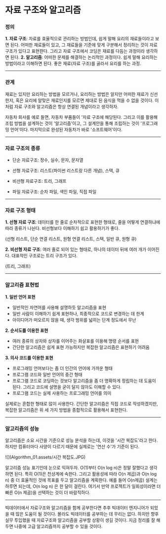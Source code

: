 # 자료 구조와 알고리즘



### 정의

**1. 자료 구조**: 자료를 효율적으로 관리하는 방법인데, 쉽게 말해 요리의 재료들이라고 보면 된다. 어떠한 재료들이 있고, 그 재료들을 기준에 맞게 구분해서 정리하는 것이 자료 구조가 있다고 표현한다. 그리고 자료 구조에서 코딩은 재료를 다듬는 과정이라 생각하면 된다.
**2. 알고리즘**: 어떠한 문제를 해결하는 논리적인 과정이다. 쉽게 말해 요리하는 방법이라고 이해하면 된다. 좋은 재료(자료 구조)를 골라서 요리를 하는 과정.



---



### 관계

 재료는 있지만 요리하는 방법을 모르거나, 요리하는 방법은 알지만 어떠한 재료가 신선한지, 혹은 요리에 알맞은 재료인지를 모르면 제대로 된 음식을 먹을 수 없을 것이다. 이처럼 자료 구조와 알고리즘은 항상 연결된 개념이라고 생각하자. 

 자동차 회사를 예로 들면, 자동차 부품들이 '자료 구조에 해당된다. 그리고 이를 활용해 조립 방법을 설계하는 것이 '알고리즘'이고, 그 설계안을 통해 조립하는 것이 '프로그래밍 언어'이다. 마지막으로 완성된 자동차가 바로 '소프트웨어'이다.



---



### 자료 구조의 종류

- 단순 자료구조: 정수, 실수, 문자, 문자열

- 선형 자료구조: 리스트(파이썬 리스트랑 다른 개념), 스택, 큐

- 비선형 자료구조: 트리, 그래프

- 파일 자료구조: 순차 파일, 색인 파일, 직접 파일



---



### 자료 구조 형태

**1. 선형 자료 구조**: 데이터를 한 줄로 순차적으로 표현한 형태로, 줄을 어떻게 연결하냐에 따라 종류가 나뉜다. 비선형보다 이해하기 쉽고 활용하기가 좋다.

(선형 리스트, 단순 연결 리스트, 원형 연결 리스트, 스택, 일반 큐, 원형 큐)

**2. 비선형 자료 구조**: 여러 줄로 되어 있는 형태로, 하나의 데이터 뒤에 여러 개가 이어진다. 대표적인 구조로는 트리 구조가 있다. 

(트리, 그래프)



---



### 알고리즘 표현법

**1. 일반 언어 표현**

   - 일반적인 자연어를 사용해 설명하듯 알고리즘을 표현
   - 일반 사람이 이해하기 쉽게 표현하나, 최종적으로 코드로 변경하는 데 한계
   - 아이디어가 떠오르지 않을 때, 생각 범위를 넓히는 단계 정도에서 무난

   

**2. 순서도를 이용한 표현**

   - 여러 종류의 상자와 상자를 이어주는 화살표를 이용해 명령 순서를 표현
   - 간단한 알고리즘은 쉽게 표현 가능하지만 복잡한 알고리즘은 표현하기 어려움

   

**3. 의사 코드를 이용한 표현**

   - 프로그래밍 언어보다는 좀 더 인간의 언어에 가까운 형태
   - 프로그램 코드와 일반 언어의 중간 형태
   - 프로그램 코드로 코딩하는 것보다 알고리즘을 좀 더 명확하게 정립하는 데 도움이 된다. 그리고 코드에 설명을 굳이 달지 않아도 이해할 수 있다.
   - 프로그램 코드는 실제 사용하는 프로그래밍 언어를 의미



 실제로는 혼합한 형태로 많이 사용한다. 간단한 알고리즘은 직접 코드로 작성하겠지만, 복잡한 알고리즘은 위 세 가지 방법을 종합적으로 활용해서 표현한다.



---



### 알고리즘의 성능

 알고리즘은 소요 시간을 기준으로 성능 분석을 하는데, 이것을 '시간 복잡도'라고 한다. 하지만 컴퓨터마다 사양이 다르기 때문에 실제로는 '연산 수'가 기준이 된다.  

![](Algorithm_01.assets/시간 복잡도.JPG)

 알고리즘 성능 표기인데 눈으로 익혀두자. O(1)부터 O(n log n)은 정말 잘했다고 생각하면 된다. 특히 O(1)은 천상계에 속한다. 그리고 활용성에 따라 O(n 제곱)과 O(n log n) 중 더 효율적인 것에 목표를 두고 알고리즘을 계획한다. 예를 들어 O(n제곱) 설계는 하루면 되는데,  O(n log n) 은 한 달이 걸린다. 여기서 만약 프로젝트가 일회성이라면 더 빠른 O(n 제곱)을 선택하는 것이 더 바람직하다.



---



 빅데이터에서 자료구조와 알고리즘을 함께 공부한다면 추후 빅데이터 엔지니어가 되었을 때 많은 도움이 될 것이다. 몰라도 빅데이터를 공부하는 데 무리는 없다. 하지만  향후 실무 투입했을 때 자료구조와 알고리즘을 공부할 상황이 생길 것이다. 지금 정리를 잘 해두면 나중에 고급 알고리즘까지 공부할 수 있을 것이다.